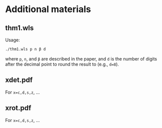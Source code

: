 # Additional materials

## thm1.wls

Usage:
```bash
./thm1.wls p n β d
```
where `p`, `n`, and `β` are described in the paper, and `d` is the number of digits after the decimal point to round the result to (e.g., `d=8`).

## xdet.pdf

For `x=c,d,s,z`, …

## xrot.pdf

For `x=c,d,s,z`, …
